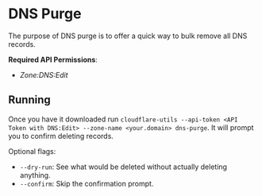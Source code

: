 # DNS Purge

The purpose of DNS purge is to offer a quick way to bulk remove all DNS records.

**Required API Permissions**:
- _Zone:DNS:Edit_

## Running

Once you have it downloaded run `cloudflare-utils --api-token <API Token with DNS:Edit> --zone-name <your.domain> dns-purge`. It will prompt you to confirm deleting records.

Optional flags:

- `--dry-run`: See what would be deleted without actually deleting anything.
- `--confirm`: Skip the confirmation prompt.